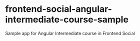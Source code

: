 # frontend-social-angular-intermediate-course-sample
Sample app for Angular Intermediate course in Frontend Social
